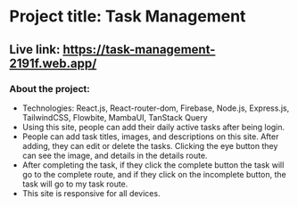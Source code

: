 
# Project title: Task Management
## Live link: https://task-management-2191f.web.app/

### About the project:
* Technologies: React.js, React-router-dom, Firebase, Node.js, Express.js, TailwindCSS,
Flowbite, MambaUI, TanStack Query
* Using this site, people can add their daily active tasks after being login.
* People can add task titles, images, and descriptions on this site. After adding, they can edit
or delete the tasks. Clicking the eye button they can see the image, and details in the
details route.
* After completing the task, if they click the complete button the task will go to the complete
route, and if they click on the incomplete button, the task will go to my task route.
* This site is responsive for all devices.
